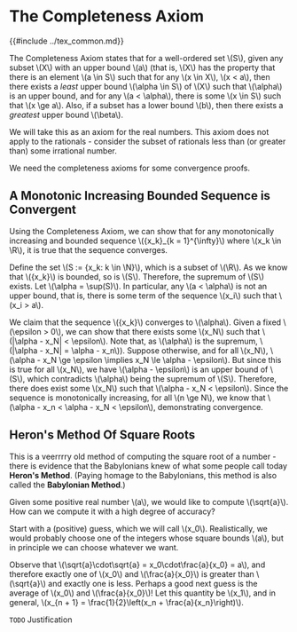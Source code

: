 # The Completeness Axiom

{{#include ../tex_common.md}}

The Completeness Axiom states that for a well-ordered set \\(S\\), given any subset \\(X\\) with an upper bound \\(a\\) (that is, \\(X\\) has the property that there is an element \\(a \in S\\) such that for any \\(x \in X\\), \\(x < a\\), then there exists a _least_ upper bound \\(\alpha \in S\\) of \\(X\\) such that \\(\alpha\\) is an upper bound, and for any \\(a < \alpha\\), there is some \\(x \in S\\) such that \\(x \ge a\\). Also, if a subset has a lower bound \\(b\\), then there exists a _greatest_ upper bound \\(\beta\\).

We will take this as an axiom for the real numbers. This axiom does not apply to the rationals - consider the subset of rationals less than (or greater than) some irrational number. 

We need the completeness axioms for some convergence proofs.

## A Monotonic Increasing Bounded Sequence is Convergent

Using the Completeness Axiom, we can show that for any monotonically increasing and bounded sequence \\(\{x_k\}_{k = 1}^{\infty}\\) where \\(x_k \in \R\\), it is true that the sequence converges.

Define the set \\(S := \{x_k: k \in \N\}\\), which is a subset of \\(\R\\). As we know that \\(\{x_k\}\\) is bounded, so is \\(S\\). Therefore, the supremum of \\(S\\) exists. Let \\(\alpha = \sup(S)\\). In particular, any \\(a < \alpha\\) is not an upper bound, that is, there is some term of the sequence \\(x_i\\) such that \\(x_i > a\\).

We claim that the sequence \\(\{x_k\}\\) converges to \\(\alpha\\). Given a fixed \\(\epsilon > 0\\), we can show that there exists some \\(x_N\\) such that \\(|\alpha - x_N| < \epsilon\\). Note that, as \\(\alpha\\) is the supremum, \\(|\alpha - x_N| = \alpha - x_n\\)). Suppose otherwise, and for all \\(x_N\\), \\(\alpha - x_N \ge \epsilon \implies x_N \le \alpha - \epsilon\\). But since this is true for all \\(x_N\\), we have \\(\alpha - \epsilon\\) is an upper bound of \\(S\\), which contradicts \\(\alpha\\) being the supremum of \\(S\\). Therefore, there does exist some \\(x_N\\) such that \\(\alpha - x_N < \epsilon\\). Since the sequence is monotonically increasing, for all \\(n \ge N\\), we know that \\(\alpha - x_n < \alpha - x_N < \epsilon\\), demonstrating convergence.

## Heron's Method Of Square Roots

This is a veerrrry old method of computing the square root of a number - there is evidence that the Babylonians knew of what some people call today **Heron's Method**. (Paying homage to the Babylonians, this method is also called the **Babylonian Method**.)

Given some positive real number \\(a\\), we would like to compute \\(\sqrt{a}\\). How can we compute it with a high degree of accuracy?

Start with a (positive) guess, which we will call \\(x_0\\). Realistically, we would probably choose one of the integers whose square bounds \\(a\\), but in principle we can choose whatever we want.

Observe that \\(\sqrt{a}\cdot\sqrt{a} = x_0\cdot\frac{a}{x_0} = a\\), and therefore exactly one of \\(x_0\\) and \\(\frac{a}{x_0}\\) is greater than \\(\sqrt{a}\\) and exactly one is less. Perhaps a good next guess is the average of \\(x_0\\) and \\(\frac{a}{x_0}\\)! Let this quantity be \\(x_1\\), and in general, \\(x_{n + 1} = \frac{1}{2}\left(x_n + \frac{a}{x_n}\right)\\).

`TODO` Justification